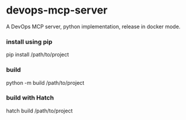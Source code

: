 # devops-mcp-server
A DevOps MCP server, python implementation, release in docker mode.


### install using pip
pip install /path/to/project

### build
python -m build /path/to/project

### build with Hatch
hatch build /path/to/project